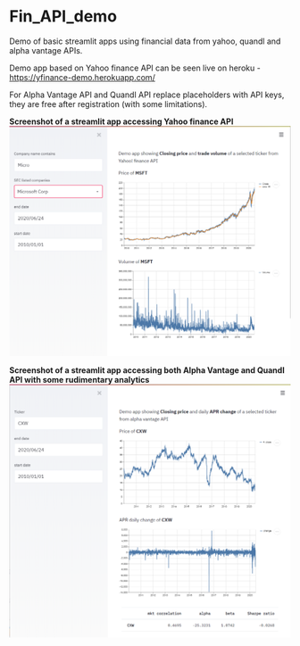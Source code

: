 # Fin_API_demo
Demo of basic streamlit apps using financial data from yahoo, quandl and alpha vantage APIs.

Demo app based on Yahoo finance API can be seen live on heroku - https://yfinance-demo.herokuapp.com/

For Alpha Vantage API and Quandl API replace placeholders with API keys, they are free after registration (with some limitations).

**Screenshot of a streamlit app accessing Yahoo finance API**
![yfinance app screenshot](/screenshots/yfinance_screen.png)

**Screenshot of a streamlit app accessing both Alpha Vantage and Quandl API with some rudimentary analytics**
![alpha vantage app screenshot](/screenshots/CXW.png)


